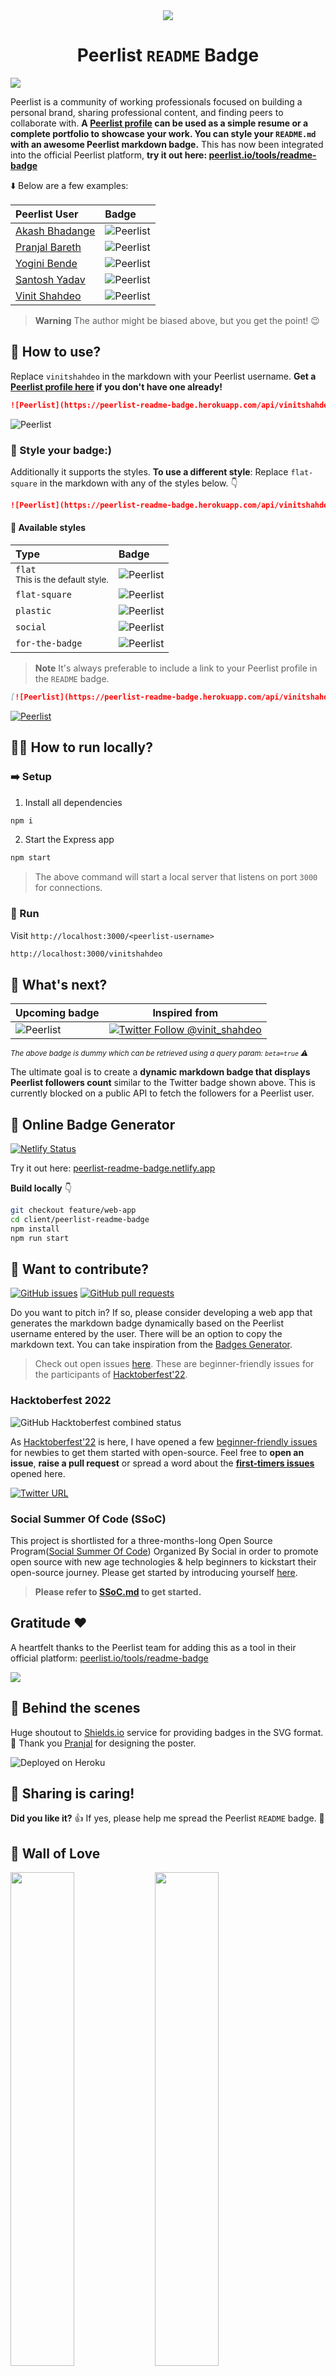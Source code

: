 <div align="center">
  <a href="https://peerlist.io/vinitshahdeo">
    <img src="https://peerlist-readme-badge.herokuapp.com/api"/>
  </a>
</div>

<h1 align="center">Peerlist <code>README</code> Badge</h1>

![](./public/images/vinitshahdeo-peerlist-profile-cover.png)

Peerlist is a community of working professionals focused on building a personal brand, sharing professional content, and finding peers to collaborate with. **A [Peerlist profile](https://peerlist.io/vinitshahdeo) can be used as a simple resume or a complete portfolio to showcase your work. You can style your `README.md` with an awesome Peerlist markdown badge.** This has now been integrated into the official Peerlist platform, **try it out here: [peerlist.io/tools/readme-badge](https://peerlist.io/tools/readme-badge)**

:arrow_down: Below are a few examples:

| Peerlist User  | Badge  |
|:---|:---|
| [Akash Bhadange](https://peerlist.io/designerdada) | ![Peerlist](https://peerlist-readme-badge.herokuapp.com/api/designerdada) |
| [Pranjal Bareth](https://peerlist.io/pranjalbareth) | ![Peerlist](https://peerlist-readme-badge.herokuapp.com/api/pranjalbareth) |
| [Yogini Bende](https://peerlist.io/yogini)  | ![Peerlist](https://peerlist-readme-badge.herokuapp.com/api/yogini) |
| [Santosh Yadav](https://peerlist.io/santoshyadavdev) | ![Peerlist](https://peerlist-readme-badge.herokuapp.com/api/santoshyadavdev) |
| [Vinit Shahdeo](https://peerlist.io/vinitshahdeo) | ![Peerlist](https://peerlist-readme-badge.herokuapp.com/api/vinitshahdeo)  |

> **Warning** The author might be biased above, but you get the point! 😉

## :handshake: How to use?

Replace `vinitshahdeo` in the markdown with your Peerlist username. **Get a [Peerlist profile here](https://peerlist.io/) if you don't have one already!**

```md
![Peerlist](https://peerlist-readme-badge.herokuapp.com/api/vinitshahdeo)
```
![Peerlist](https://peerlist-readme-badge.herokuapp.com/api/vinitshahdeo)

### :art: Style your badge:)

Additionally it supports the styles. **To use a different style**: Replace `flat-square` in the markdown with any of the styles below. :point_down:

```md
![Peerlist](https://peerlist-readme-badge.herokuapp.com/api/vinitshahdeo?style=flat-square)
```

#### :traffic_light: Available styles

| Type  | Badge  |
|:---|:---|
| `flat` <br> <sub>This is the default style.<sub>  | ![Peerlist](https://peerlist-readme-badge.herokuapp.com/api/vinitshahdeo) |
| `flat-square`  | ![Peerlist](https://peerlist-readme-badge.herokuapp.com/api/vinitshahdeo?style=flat-square)  |
| `plastic`  | ![Peerlist](https://peerlist-readme-badge.herokuapp.com/api/vinitshahdeo?style=plastic)  |
| `social`  | ![Peerlist](https://peerlist-readme-badge.herokuapp.com/api/vinitshahdeo?style=social)  |
| `for-the-badge`  | ![Peerlist](https://peerlist-readme-badge.herokuapp.com/api/vinitshahdeo?style=for-the-badge)  |

> **Note** It's always preferable to include a link to your Peerlist profile in the `README` badge.

```md
[![Peerlist](https://peerlist-readme-badge.herokuapp.com/api/vinitshahdeo)](https://peerlist.io/vinitshahdeo)
````
[![Peerlist](https://peerlist-readme-badge.herokuapp.com/api/vinitshahdeo)](https://peerlist.io/vinitshahdeo)

## :running_man: How to run locally?

### :arrow_right: Setup

1. Install all dependencies
```bash
npm i
```
2. Start the Express app
```bash
npm start
```

> The above command will start a local server that listens on port `3000` for connections.

### :arrows_counterclockwise: Run

Visit `http://localhost:3000/<peerlist-username>`

```bash
http://localhost:3000/vinitshahdeo
```

## :dart: What's next?

| Upcoming badge  | Inspired from  |
|---|---|
| ![Peerlist](https://peerlist-readme-badge.herokuapp.com/api?beta=true) | [![Twitter Follow @vinit_shahdeo](https://img.shields.io/twitter/follow/vinit_shahdeo?style=social)](https://twitter.com/Vinit_Shahdeo) |

*<sup>The above badge is dummy which can be retrieved using a query param: `beta=true` ⚠️</sup>* 

The ultimate goal is to create a **dynamic markdown badge that displays Peerlist followers count** similar to the Twitter badge shown above. This is currently blocked on a public API to fetch the followers for a Peerlist user.

## :link: Online Badge Generator

[![Netlify Status](https://api.netlify.com/api/v1/badges/0988f5ca-a884-4372-9b13-fd725fdb9dd6/deploy-status)](https://app.netlify.com/sites/peerlist-readme-badge/deploys)

Try it out here: [peerlist-readme-badge.netlify.app](https://peerlist-readme-badge.netlify.app)

**Build locally** :point_down:

```sh
git checkout feature/web-app
cd client/peerlist-readme-badge
npm install
npm run start
```

## :rocket: Want to contribute?

[![GitHub issues](https://img.shields.io/github/issues/vinitshahdeo/peerlist-readme-badge?logo=github)](https://github.com/vinitshahdeo/peerlist-readme-badge/issues) [![GitHub pull requests](https://img.shields.io/github/issues-pr-closed/vinitshahdeo/peerlist-readme-badge?logo=github&color=green)](https://github.com/vinitshahdeo/peerlist-readme-badge/pulls)

Do you want to pitch in? If so, please consider developing a web app that generates the markdown badge dynamically based on the Peerlist username entered by the user. There will be an option to copy the markdown text. You can take inspiration from the [Badges Generator](https://badgesgenerator.com/).

> Check out open issues [here](https://github.com/vinitshahdeo/peerlist-readme-badge/issues). These are beginner-friendly issues for the participants of [Hacktoberfest'22](https://hacktoberfest.com/).

### Hacktoberfest 2022

![GitHub Hacktoberfest combined status](https://img.shields.io/github/hacktoberfest/2022/vinitshahdeo/peerlist-readme-badge?logo=digitalocean&logoColor=white)

As [Hacktoberfest'22](https://hacktoberfest.com/) is here, I have opened a few [beginner-friendly issues](https://github.com/vinitshahdeo/peerlist-readme-badge/issues) for newbies to get them started with open-source. Feel free to **open an issue**, **raise a pull request** or spread a word about the **[first-timers issues](https://github.com/vinitshahdeo/peerlist-readme-badge/issues)** opened here.

[![Twitter URL](https://img.shields.io/twitter/url?label=Tweet%20to%20spread%20a%20word&logo=twitter&style=social&url=https%3A%2F%2Ftwitter.com%2Fintent%2Ftweet%3Furl%3Dhttps%253A%252F%252Fgithub.com%252Fvinitshahdeo%252Fpeerlist-readme-badge%252Fissues%26via%3Dvinit_shahdeo%26text%3DHere%2527re%2520a%2520few%2520beginner-friendly%2520issues%26hashtags%3DHacktoberfest%252C%2520opensource%252C%2520hacktoberfest2022%252C%2520yourfirstPR)](https://twitter.com/intent/tweet?url=https%3A%2F%2Fgithub.com%2Fvinitshahdeo%2Fpeerlist-readme-badge&via=vinit_shahdeo&text=Here%27re%20a%20few%20beginner-friendly%20issues&hashtags=Hacktoberfest%2C%20opensource%2C%20hacktoberfest2022%2C%20yourfirstPR)

### Social Summer Of Code (SSoC)

This project is shortlisted for a three-months-long Open Source Program([Social Summer Of Code](https://ssoc.devfolio.co/)) Organized By Social in order to promote open source with new age technologies & help beginners to kickstart their open-source journey. Please get started by introducing yourself [here](https://github.com/vinitshahdeo/peerlist-readme-badge/discussions/6).

> **Please refer to [SSoC.md](./SSoC.md) to get started.**

## Gratitude :heart:

A heartfelt thanks to the Peerlist team for adding this as a tool in their official platform: [peerlist.io/tools/readme-badge](https://peerlist.io/tools/readme-badge)

![](./public/images/peerlist-tools.png)

## :construction: Behind the scenes

Huge shoutout to [Shields.io](https://shields.io/) service for providing badges in the SVG format. :bow: Thank you [Pranjal](https://peerlist.io/pranjalbareth) for designing the poster.

![Deployed on Heroku](https://img.shields.io/badge/Deployed%20on%20Heroku-430098?style=flat&logo=heroku&logoColor=white)

## :hugs: Sharing is caring!

**Did you like it?** :+1: If yes, please help me spread the Peerlist `README` badge. :green_heart: <br>

## :blue_heart: Wall of Love 

<a href="https://twitter.com/Vinit_Shahdeo/status/1543485188734234624"><img src="./public/images/peerlist-tweet.png" width="45%" height="45%" /></a> <a href="https://twitter.com/Vinit_Shahdeo/status/1543485188734234624"><img src="./public/images/peerlist-tweet-1.png" width="45%" height="45%" /></a> <br><a href="https://twitter.com/Vinit_Shahdeo/status/1543485188734234624"><img src="./public/images/peerlist-tweet-4.png" width="45%" height="45%" /></a> <a href="https://twitter.com/Vinit_Shahdeo/status/1543485188734234624"><img src="./public/images/peerlist-tweet-3.png" width="45%" height="45%" /></a> 

Show your support by [leaving a star](https://github.com/vinitshahdeo/peerlist-readme-badge/stargazers) or sharing your thoughts on [Twitter @vinit_shahdeo](https://twitter.com/Vinit_Shahdeo).

<a href="https://www.buymeacoffee.com/vinitshahdeo" target="_blank"><img src="https://cdn.buymeacoffee.com/buttons/v2/default-yellow.png" alt="Buy Me A Coffee" style="height: 25% !important;width: 25% !important;" ></a>
